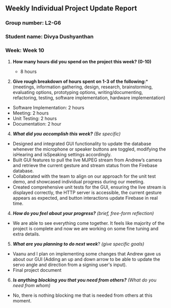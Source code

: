 ## Weekly Individual Project Update Report
### Group number: L2-G6
### Student name: Divya Dushyanthan
### Week: Week 10
1. **How many hours did you spend on the project this week? (0-10)** 
   -  8 hours

2. **Give rough breakdown of hours spent on 1-3 of the following:***
   (meetings, information gathering, design, research, brainstorming, evaluating options, prototyping options, writing/documenting, refactoring, testing, software implementation, hardware implementation)
  - Software Implementation: 2 hours
  - Meeting: 2 hours
  - Unit Testing: 2 hours
  - Documentation: 2 hour
   
4. ***What did you accomplish this week?*** _(Be specific)_
  - Designed and integrated GUI functionality to update the database whenever the microphone or speaker buttons are toggled, modifying the isHearing and isSpeaking settings accordingly.
  - Built GUI features to pull the live MJPEG stream from Andrew’s camera and retrieve the current gesture and stream status from the Firebase database.
  - Collaborated with the team to align on our approach for the unit test demo, and showcased individual progress during our meeting.
  - Created comprehensive unit tests for the GUI, ensuring the live stream is displayed correctly, the HTTP server is accessible, the current gesture appears as expected, and button interactions update Firebase in real time.

4. ***How do you feel about your progress?*** _(brief, free-form reflection)_
  - We are able to see everything come together. It feels like majority of the project is complete and now we are working on some fine tuning and extra details. 
    
5. ***What are you planning to do next week***? _(give specific goals)_
  - Vaanu and I plan on implementing some changes that Andrew gave us about our GUI (Adding an up and down arrow to be able to update the servo angle and direction from a signing user's input).
  - Final project document
    
6. ***Is anything blocking you that you need from others?*** _(What do you need from whom)_
  - No, there is nothing blocking me that is needed from others at this moment.
